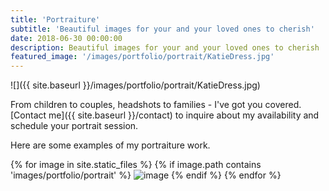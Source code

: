 ```yaml
---
title: 'Portraiture'
subtitle: 'Beautiful images for your and your loved ones to cherish'
date: 2018-06-30 00:00:00
description: Beautiful images for your and your loved ones to cherish
featured_image: '/images/portfolio/portrait/KatieDress.jpg'
---
```


![]({{ site.baseurl }}/images/portfolio/portrait/KatieDress.jpg)

From children to couples, headshots to families - I've got you covered.  [Contact me]({{ site.baseurl }}/contact) to inquire about my availability and schedule your portrait session.

Here are some examples of my portraiture work.

<div class="gallery" data-columns="3">
{% for image in site.static_files %}
    {% if image.path contains 'images/portfolio/portrait' %}
        <img src="{{ site.baseurl }}{{ image.path }}" alt="image" />
    {% endif %}
{% endfor %}
</div>